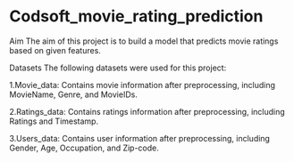 # Codsoft_movie_rating_prediction
Aim
The aim of this project is to build a model that predicts movie ratings based on given features.

Datasets
The following datasets were used for this project:

1.Movie_data: Contains movie information after preprocessing, including MovieName, Genre, and MovieIDs.

2.Ratings_data: Contains ratings information after preprocessing, including Ratings and Timestamp.

3.Users_data: Contains user information after preprocessing, including Gender, Age, Occupation, and Zip-code.
